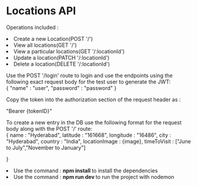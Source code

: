 # Locations API

<p>
Operations included :
<li>Create a new Location(POST '/')</li>
<li>View all locations(GET '/')</li> 
<li>View a particular locations(GET '/:locationId')</li>
<li>Update a location(PATCH '/:locationId')</li>
<li>Delete a location(DELETE '/:locationId')</li> 
</p>
<p>
Use the POST '/login' route to login and use the endpoints using the following exact request body for the test user to generate the JWT:<br>
{
    "name" : "user",
    "password" : "password"
}

<br>

Copy the token into the authorization section of the request header as :

"Bearer {tokenID}" 

To create a new entry in the DB use the following format for the request body along with the POST '/' route: <br>
{
    name : "Hyderabad",
    latitude : "161668",
    longitude : "16486",
    city : "Hyderabad",
    country : "India",
    locationImage : {image},
    timeToVisit : ["June to July","November to January"]

}

<li>Use the command : <strong> npm install  </strong> to install the dependencies</li>
<li> Use the command : <strong> npm run dev </strong> to run the project with nodemon</li>

</p>
